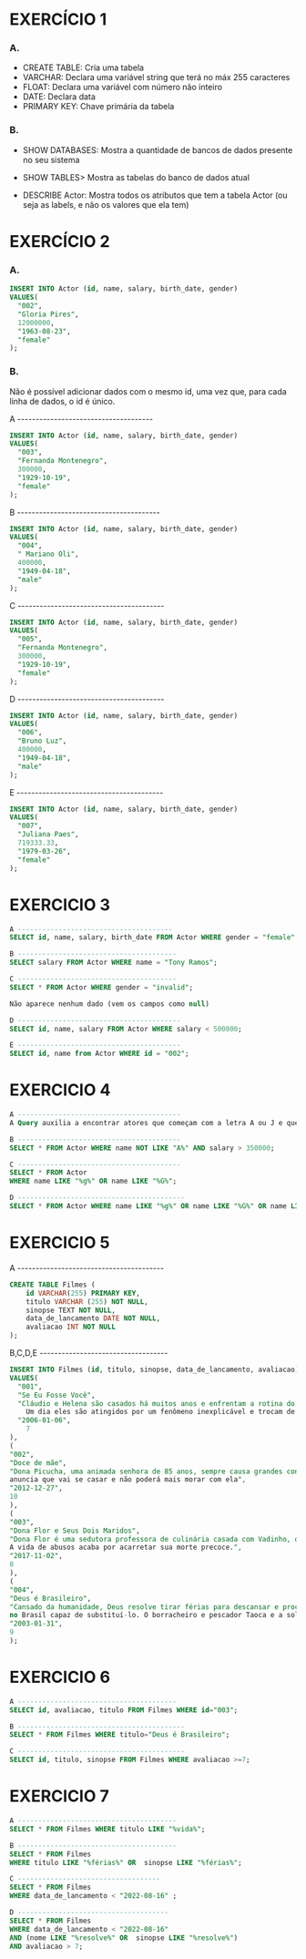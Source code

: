 # EXERCÍCIO 1

### A.
* CREATE TABLE: Cria uma tabela
* VARCHAR: Declara uma variável string que terá no máx 255 caracteres
* FLOAT: Declara uma variável com número não inteiro
* DATE: Declara data
* PRIMARY KEY: Chave primária da tabela

### B.
* SHOW DATABASES: Mostra a quantidade de bancos de dados presente no seu sistema

* SHOW TABLES> Mostra as tabelas do banco de dados atual

* DESCRIBE Actor: Mostra todos os atributos que tem a tabela Actor (ou seja as labels, e não os valores que ela tem)

# EXERCÍCIO 2

### A.
~~~sql
INSERT INTO Actor (id, name, salary, birth_date, gender)
VALUES(
  "002", 
  "Gloria Pires",
  12000000,
  "1963-08-23", 
  "female"
);
~~~~

### B.
Não é possível adicionar dados com o mesmo id, uma vez que, para cada linha de dados, o id é único.

A -------------------------------------
~~~sql
INSERT INTO Actor (id, name, salary, birth_date, gender)
VALUES(
  "003", 
  "Fernanda Montenegro",
  300000,
  "1929-10-19", 
  "female"
);
~~~~

B ---------------------------------------
~~~sql
INSERT INTO Actor (id, name, salary, birth_date, gender)
VALUES(
  "004",
  " Mariano Oli",
  400000,
  "1949-04-18", 
  "male"
);
~~~

C ----------------------------------------
~~~sql
INSERT INTO Actor (id, name, salary, birth_date, gender)
VALUES(
  "005", 
  "Fernanda Montenegro",
  300000,
  "1929-10-19", 
  "female"
);
~~~
D ----------------------------------------
~~~sql
INSERT INTO Actor (id, name, salary, birth_date, gender)
VALUES(
  "006",
  "Bruno Luz",
  400000,
  "1949-04-18", 
  "male"
);
~~~
E ----------------------------------------
~~~sql
INSERT INTO Actor (id, name, salary, birth_date, gender)
VALUES(
  "007", 
  "Juliana Paes",
  719333.33,
  "1979-03-26", 
  "female"
);
~~~

# EXERCICIO 3 
~~~sql
A --------------------------------------
SELECT id, name, salary, birth_date FROM Actor WHERE gender = "female"

B ---------------------------------------
SELECT salary FROM Actor WHERE name = "Tony Ramos";

C ---------------------------------------
SELECT * FROM Actor WHERE gender = "invalid";

Não aparece nenhum dado (vem os campos como null)

D ----------------------------------------
SELECT id, name, salary FROM Actor WHERE salary < 500000;

E ----------------------------------------
SELECT id, name from Actor WHERE id = "002";
~~~

# EXERCICIO 4
~~~sql
A ----------------------------------------
A Query auxilia a encontrar atores que começam com a letra A ou J e que tenham salários maiores que 300 mil

B ----------------------------------------
SELECT * FROM Actor WHERE name NOT LIKE "A%" AND salary > 350000;

C ----------------------------------------
SELECT * FROM Actor
WHERE name LIKE "%g%" OR name LIKE "%G%";

D -----------------------------------------
SELECT * FROM Actor WHERE name LIKE "%g%" OR name LIKE "%G%" OR name LIKE "%A%" OR name LIKE "%a%" AND salary >= 350000 AND salary < 900000;
~~~

# EXERCICIO 5
A ----------------------------------------
~~~sql
CREATE TABLE Filmes (
    id VARCHAR(255) PRIMARY KEY,
    titulo VARCHAR (255) NOT NULL,
    sinopse TEXT NOT NULL,
    data_de_lancamento DATE NOT NULL,
    avaliacao INT NOT NULL
);
~~~

B,C,D,E -----------------------------------
~~~sql
INSERT INTO Filmes (id, titulo, sinopse, data_de_lancamento, avaliacao)
VALUES(
  "001", 
  "Se Eu Fosse Você",
  "Cláudio e Helena são casados há muitos anos e enfrentam a rotina do casamento. 
	Um dia eles são atingidos por um fenômeno inexplicável e trocam de corpos",
  "2006-01-06", 
 	7
),
(
"002",
"Doce de mãe",
"Dona Picucha, uma animada senhora de 85 anos, sempre causa grandes confusões. A vida dela e dos seus quatro filhos sofre uma reviravolta depois que Zaida, empregada e amiga de Dona Picucha, 
anuncia que vai se casar e não poderá mais morar com ela",
"2012-12-27",
10
),
(
"003",
"Dona Flor e Seus Dois Maridos",
"Dona Flor é uma sedutora professora de culinária casada com Vadinho, que só quer saber de farras e jogatina nas boates. 
A vida de abusos acaba por acarretar sua morte precoce.",
"2017-11-02",
8
),
(
"004",
"Deus é Brasileiro",
"Cansado da humanidade, Deus resolve tirar férias para descansar e procura alguém 
no Brasil capaz de substituí-lo. O borracheiro e pescador Taoca e a solitária Madá deverão guiá-lo até Quincas das Mulas, candidato de Deus a santo.",
"2003-01-31",
9
);
~~~

# EXERCICIO 6
~~~sql
A ---------------------------------------
SELECT id, avaliacao, titulo FROM Filmes WHERE id="003";

B -----------------------------------------
SELECT * FROM Filmes WHERE titulo="Deus é Brasileiro";

C -----------------------------------------
SELECT id, titulo, sinopse FROM Filmes WHERE avaliacao >=7;
~~~

# EXERCICIO 7
~~~sql
A ---------------------------------------
SELECT * FROM Filmes WHERE titulo LIKE "%vida%";

B ---------------------------------------
SELECT * FROM Filmes
WHERE titulo LIKE "%férias%" OR  sinopse LIKE "%férias%";

C -----------------------------------
SELECT * FROM Filmes
WHERE data_de_lancamento < "2022-08-16" ;

D -------------------------------------
SELECT * FROM Filmes 
WHERE data_de_lancamento < "2022-08-16"
AND (nome LIKE "%resolve%" OR  sinopse LIKE "%resolve%")
AND avaliacao > 7;
~~~